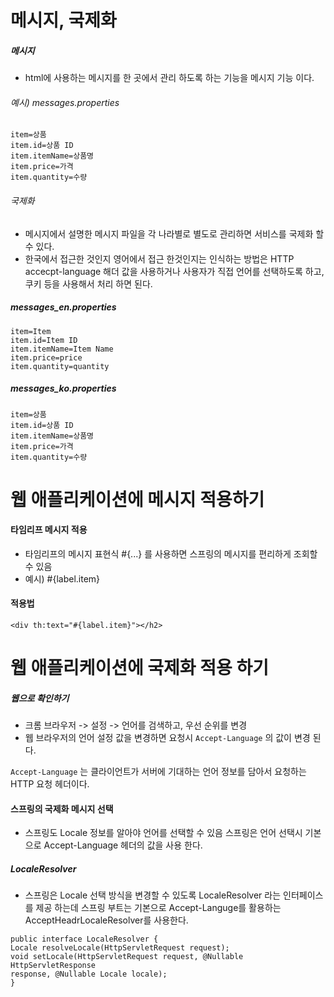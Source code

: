 # 메시지, 국제화

##### 메시지
- html에 사용하는 메시지를 한 곳에서 관리 하도록 하는 기능을 메시지 기능 이다.

###### 예시) messages.properties 

```
item=상품
item.id=상품 ID
item.itemName=상품명
item.price=가격
item.quantity=수량
```


###### 국제화
- 메시지에서 설명한 메시지 파일을 각 나라별로 별도로 관리하면 서비스를 국제화 할 수 있다.
- 한국에서 접근한 것인지 영어에서 접근 한것인지는 인식하는 방법은 HTTP accecpt-language 해더 값을 사용하거나 사용자가 직접 언어를 선택하도록 하고, 쿠키 등을 사용해서 처리 하면 된다.

##### messages_en.properties
```
item=Item
item.id=Item ID
item.itemName=Item Name
item.price=price
item.quantity=quantity
```
##### messages_ko.properties
```
item=상품
item.id=상품 ID
item.itemName=상품명
item.price=가격
item.quantity=수량
```


# 웹 애플리케이션에 메시지 적용하기

#### 타임리프 메시지 적용
- 타임리프의 메시지 표현식 #{...} 를 사용하면 스프링의 메시지를 편리하게 조회할 수 있음
- 예시) #{label.item}

#### 적용법
```
<div th:text="#{label.item}"></h2>
```

# 웹 애플리케이션에 국제화 적용 하기

##### 웹으로 확인하기
- 크롬 브라우저 -> 설정 -> 언어를 검색하고, 우선 순위를 변경
- 웹 브라우저의 언어 설정 값을 변경하면 요청시 ```Accept-Language``` 의 값이 변경 된다.

```Accept-Language``` 는 클라이언트가 서버에 기대하는 언어 정보를 담아서 요청하는 HTTP 요청 헤더이다.

#### 스프링의 국제화 메시지 선택
- 스프링도 Locale 정보를 알아야 언어를 선택할 수 있음 스프링은 언어 선택시 기본으로 Accept-Language 헤더의 값을 사용 한다.

##### LocaleResolver
- 스프링은 Locale 선택 방식을 변경할 수 있도록 LocaleResolver 라는 인터페이스를 제공 하는데 스프링 부트는 기본으로 Accept-Languge를 활용하는 AcceptHeadrLocaleResolver를 사용한다.

```
public interface LocaleResolver {
Locale resolveLocale(HttpServletRequest request);
void setLocale(HttpServletRequest request, @Nullable HttpServletResponse
response, @Nullable Locale locale);
}
```


